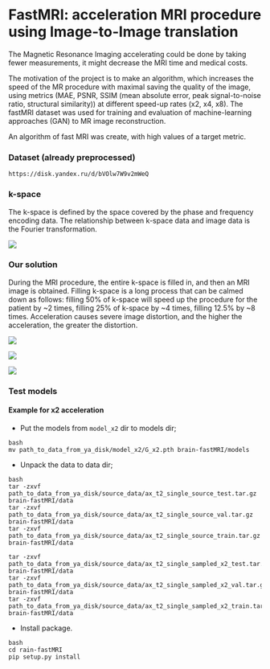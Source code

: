 # FastMRI: acceleration MRI procedure using Image-to-Image translation


The Magnetic Resonance Imaging accelerating could be done by taking fewer measurements, it might decrease the MRI time and medical costs. 

The motivation of the project is to make an algorithm, which increases the speed of the MR procedure with maximal saving the quality of the image, using metrics (MAE, PSNR, SSIM (mean absolute error, peak signal-to-noise ratio,  structural similarity)) at different speed-up rates (x2, x4, x8). 
The fastMRI dataset was used for training and evaluation of machine-learning approaches (GAN) to MR image reconstruction. 

An algorithm of fast MRI was create, with high values of a target metric.

### Dataset (already preprocessed)
```
https://disk.yandex.ru/d/bVOlw7W9v2mWeQ
```

### k-space
The k-space is defined by the space covered by the phase and frequency encoding data.
The relationship between k-space data and image data is the Fourier transformation.

![](https://github.com/albellov/brain-fastMRI/blob/master/images/kspace.jpeg)

### Our solution

During the MRI procedure, the entire k-space is filled in, and then an MRI image is obtained. Filling k-space is a long process that can be calmed down as follows: filling 50% of k-space will speed up the procedure for the patient by ~2 times, filling 25% of k-space by ~4 times, filling 12.5% by ~8 times. Acceleration causes severe image distortion, and the higher the acceleration, the greater the distortion.

![](https://github.com/albellov/brain-fastMRI/blob/master/images/x2.jpeg)

![](https://github.com/albellov/brain-fastMRI/blob/master/images/x4.jpeg)

![](https://github.com/albellov/brain-fastMRI/blob/master/images/x8.jpeg)


### Test models
#### Example for x2 acceleration
- Put the models from `model_x2` dir to models dir;

```
bash
mv path_to_data_from_ya_disk/model_x2/G_x2.pth brain-fastMRI/models
```
- Unpack the data to data dir;

```
bash
tar -zxvf path_to_data_from_ya_disk/source_data/ax_t2_single_source_test.tar.gz brain-fastMRI/data
tar -zxvf path_to_data_from_ya_disk/source_data/ax_t2_single_source_val.tar.gz brain-fastMRI/data
tar -zxvf path_to_data_from_ya_disk/source_data/ax_t2_single_source_train.tar.gz brain-fastMRI/data

tar -zxvf path_to_data_from_ya_disk/source_data/ax_t2_single_sampled_x2_test.tar.gz brain-fastMRI/data
tar -zxvf path_to_data_from_ya_disk/source_data/ax_t2_single_sampled_x2_val.tar.gz brain-fastMRI/data
tar -zxvf path_to_data_from_ya_disk/source_data/ax_t2_single_sampled_x2_train.tar.gz brain-fastMRI/data
```

- Install package.

```
bash
cd rain-fastMRI
pip setup.py install
```
